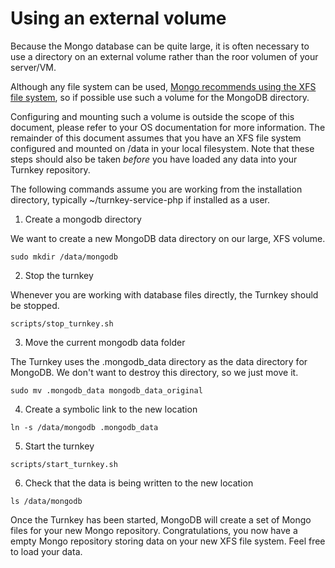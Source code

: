 # Using an external volume

Because the Mongo database can be quite large, it is often necessary to use a directory on an external volume rather
than the roor volumen of your server/VM.

Although any file system can be used, [Mongo recommends using the XFS file system](https://docs.mongodb.com/manual/administration/production-checklist-operations/),
so if possible use such a volume for the MongoDB directory.

Configuring and mounting such a volume is outside the scope of this document, please refer to your OS documentation for more information.
The remainder of this document assumes that you have an XFS file system configured and mounted on /data in your local filesystem. Note that these
steps should also be taken *before* you have loaded any data into your Turnkey repository.

The following commands assume you are working from the installation directory, typically ~/turnkey-service-php if installed as a user.

1. Create a mongodb directory

We want to create a new MongoDB data directory on our large, XFS volume.
```
sudo mkdir /data/mongodb
```

2. Stop the turnkey

Whenever you are working with database files directly, the Turnkey should be stopped.
```
scripts/stop_turnkey.sh
```

3. Move the current mongodb data folder

The Turnkey uses the .mongodb_data directory as the data directory for MongoDB. We don't want to
destroy this directory, so we just move it.
```
sudo mv .mongodb_data mongodb_data_original
```

4. Create a symbolic link to the new location
```
ln -s /data/mongodb .mongodb_data
```

5. Start the turnkey
```
scripts/start_turnkey.sh
```

6. Check that the data is being written to the new location

```
ls /data/mongodb
```
Once the Turnkey has been started, MongoDB will create a set of Mongo files for your new Mongo repository. Congratulations,
you now have a empty Mongo repository storing data on your new XFS file system. Feel free to load your data.
